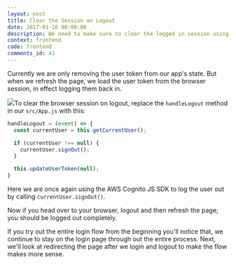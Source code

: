 ```yaml
---
layout: post
title: Clear the Session on Logout
date: 2017-01-16 00:00:00
description: We need to make sure to clear the logged in session using the Amazon Cognito JS SDK in our React.js app when the user logs out. We can do this using the signOut method.
context: frontend
code: frontend
comments_id: 41
---
```


Currently we are only removing the user token from our app's state. But when we refresh the page, we load the user token from the browser session, in effect logging them back in.

<img class="code-marker" src="{{ site.url }}/assets/s.png" />To clear the browser session on logout, replace the `handleLogout` method in our `src/App.js` with this:

``` javascript
handleLogout = (event) => {
  const currentUser = this.getCurrentUser();

  if (currentUser !== null) {
    currentUser.signOut();
  }

  this.updateUserToken(null);
}
```

Here we are once again using the AWS Cognito JS SDK to log the user out by calling `currentUser.signOut()`.

Now if you head over to your browser, logout and then refresh the page; you should be logged out completely.

If you try out the entire login flow from the beginning you'll notice that, we continue to stay on the login page through out the entire process. Next, we'll look at redirecting the page after we login and logout to make the flow makes more sense.
